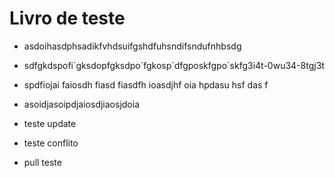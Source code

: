 # Livro de teste

- asdoihasdphsadikfvhdsuifgshdfuhsndifsndufnhbsdg
- sdfgkdspofi´gksdopfgksdpo´fgkosp´dfgposkfgpo´skfg3i4t-0wu34-8tgj3t
- spdfiojai faiosdh fiasd fiasdfh ioasdjhf oia hpdasu hsf das f

- asoidjasoipdjaiosdjiaosjdoia
- teste update
- teste conflito
- pull teste
